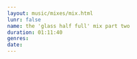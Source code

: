 ```yaml
---
layout: music/mixes/mix.html
lunr: false
name: the 'glass half full' mix part two
duration: 01:11:40
genres:
date:
---
```

